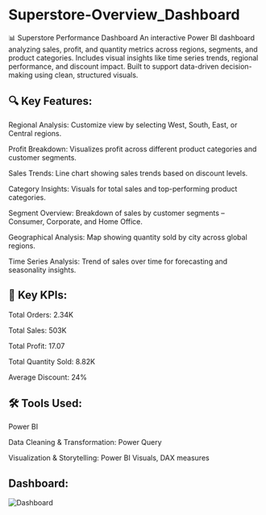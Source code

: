 # Superstore-Overview_Dashboard
📊 Superstore Performance Dashboard An interactive Power BI dashboard analyzing sales, profit, and quantity metrics across regions, segments, and product categories. Includes visual insights like time series trends, regional performance, and discount impact. Built to support data-driven decision-making using clean, structured visuals.

## 🔍 Key Features:
Regional Analysis: Customize view by selecting West, South, East, or Central regions.

Profit Breakdown: Visualizes profit across different product categories and customer segments.

Sales Trends: Line chart showing sales trends based on discount levels.

Category Insights: Visuals for total sales and top-performing product categories.

Segment Overview: Breakdown of sales by customer segments – Consumer, Corporate, and Home Office.

Geographical Analysis: Map showing quantity sold by city across global regions.

Time Series Analysis: Trend of sales over time for forecasting and seasonality insights.

## 📌 Key KPIs:
Total Orders: 2.34K

Total Sales: 503K

Total Profit: 17.07

Total Quantity Sold: 8.82K

Average Discount: 24%

## 🛠 Tools Used:
Power BI

Data Cleaning & Transformation: Power Query

Visualization & Storytelling: Power BI Visuals, DAX measures

## Dashboard:
![Dashboard](https://github.com/user-attachments/assets/51edc1d7-6d6c-4889-82fb-af3d11df799a)



